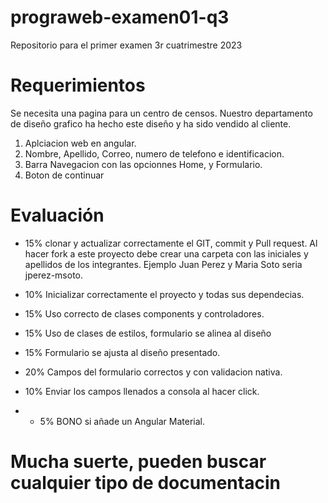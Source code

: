 # prograweb-examen01-q3 
Repositorio para el primer examen 3r cuatrimestre 2023


# Requerimientos

Se necesita una pagina para un centro de censos. Nuestro departamento de diseño grafico ha hecho este diseño y ha sido vendido al cliente.

1. Aplciacion web en angular.
2. Nombre, Apellido, Correo, numero de telefono e identificacion.
3. Barra Navegacion con las opcionnes Home, y Formulario.
4. Boton de continuar



# Evaluación

- 15% clonar y actualizar correctamente el GIT, commit y Pull request. Al hacer fork a este proyecto debe crear una carpeta con las iniciales y apellidos de los integrantes. Ejemplo Juan Perez y Maria Soto seria jperez-msoto.
- 10% Inicializar correctamente el proyecto y todas sus dependecias.
- 15% Uso correcto de clases components y controladores.
- 15% Uso de clases de estilos, formulario se alinea al diseño
- 15% Formulario se ajusta al diseño presentado.
- 20% Campos del formulario correctos y con validacion nativa.
- 10% Enviar los campos llenados a consola al hacer click.
 

 
- * 5% BONO si añade un Angular Material.
  


# Mucha suerte, pueden buscar cualquier tipo de documentacin
